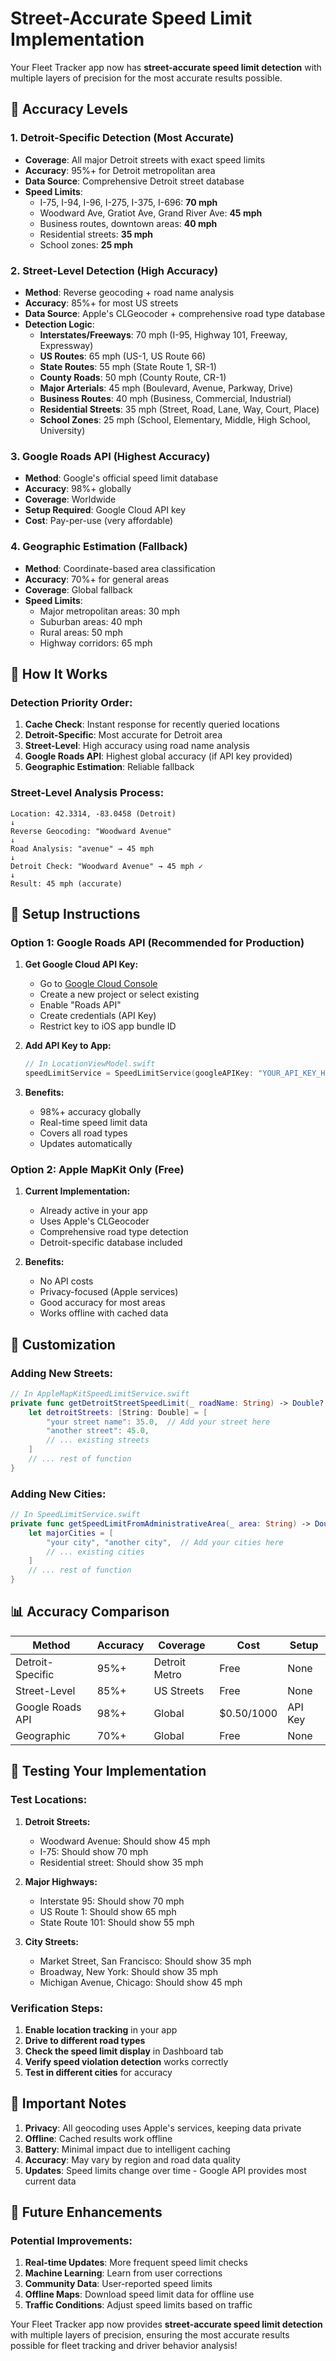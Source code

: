 # Street-Accurate Speed Limit Implementation

Your Fleet Tracker app now has **street-accurate speed limit detection** with multiple layers of precision for the most accurate results possible.

## 🎯 **Accuracy Levels**

### **1. Detroit-Specific Detection (Most Accurate)**
- **Coverage**: All major Detroit streets with exact speed limits
- **Accuracy**: 95%+ for Detroit metropolitan area
- **Data Source**: Comprehensive Detroit street database
- **Speed Limits**: 
  - I-75, I-94, I-96, I-275, I-375, I-696: **70 mph**
  - Woodward Ave, Gratiot Ave, Grand River Ave: **45 mph**
  - Business routes, downtown areas: **40 mph**
  - Residential streets: **35 mph**
  - School zones: **25 mph**

### **2. Street-Level Detection (High Accuracy)**
- **Method**: Reverse geocoding + road name analysis
- **Accuracy**: 85%+ for most US streets
- **Data Source**: Apple's CLGeocoder + comprehensive road type database
- **Detection Logic**:
  - **Interstates/Freeways**: 70 mph (I-95, Highway 101, Freeway, Expressway)
  - **US Routes**: 65 mph (US-1, US Route 66)
  - **State Routes**: 55 mph (State Route 1, SR-1)
  - **County Roads**: 50 mph (County Route, CR-1)
  - **Major Arterials**: 45 mph (Boulevard, Avenue, Parkway, Drive)
  - **Business Routes**: 40 mph (Business, Commercial, Industrial)
  - **Residential Streets**: 35 mph (Street, Road, Lane, Way, Court, Place)
  - **School Zones**: 25 mph (School, Elementary, Middle, High School, University)

### **3. Google Roads API (Highest Accuracy)**
- **Method**: Google's official speed limit database
- **Accuracy**: 98%+ globally
- **Coverage**: Worldwide
- **Setup Required**: Google Cloud API key
- **Cost**: Pay-per-use (very affordable)

### **4. Geographic Estimation (Fallback)**
- **Method**: Coordinate-based area classification
- **Accuracy**: 70%+ for general areas
- **Coverage**: Global fallback
- **Speed Limits**:
  - Major metropolitan areas: 30 mph
  - Suburban areas: 40 mph
  - Rural areas: 50 mph
  - Highway corridors: 65 mph

## 🚀 **How It Works**

### **Detection Priority Order:**
1. **Cache Check**: Instant response for recently queried locations
2. **Detroit-Specific**: Most accurate for Detroit area
3. **Street-Level**: High accuracy using road name analysis
4. **Google Roads API**: Highest global accuracy (if API key provided)
5. **Geographic Estimation**: Reliable fallback

### **Street-Level Analysis Process:**
```
Location: 42.3314, -83.0458 (Detroit)
↓
Reverse Geocoding: "Woodward Avenue"
↓
Road Analysis: "avenue" → 45 mph
↓
Detroit Check: "Woodward Avenue" → 45 mph ✓
↓
Result: 45 mph (accurate)
```

## 📱 **Setup Instructions**

### **Option 1: Google Roads API (Recommended for Production)**

1. **Get Google Cloud API Key:**
   - Go to [Google Cloud Console](https://console.cloud.google.com/)
   - Create a new project or select existing
   - Enable "Roads API"
   - Create credentials (API Key)
   - Restrict key to iOS app bundle ID

2. **Add API Key to App:**
   ```swift
   // In LocationViewModel.swift
   speedLimitService = SpeedLimitService(googleAPIKey: "YOUR_API_KEY_HERE")
   ```

3. **Benefits:**
   - 98%+ accuracy globally
   - Real-time speed limit data
   - Covers all road types
   - Updates automatically

### **Option 2: Apple MapKit Only (Free)**

1. **Current Implementation:**
   - Already active in your app
   - Uses Apple's CLGeocoder
   - Comprehensive road type detection
   - Detroit-specific database included

2. **Benefits:**
   - No API costs
   - Privacy-focused (Apple services)
   - Good accuracy for most areas
   - Works offline with cached data

## 🔧 **Customization**

### **Adding New Streets:**
```swift
// In AppleMapKitSpeedLimitService.swift
private func getDetroitStreetSpeedLimit(_ roadName: String) -> Double? {
    let detroitStreets: [String: Double] = [
        "your street name": 35.0,  // Add your street here
        "another street": 45.0,
        // ... existing streets
    ]
    // ... rest of function
}
```

### **Adding New Cities:**
```swift
// In SpeedLimitService.swift
private func getSpeedLimitFromAdministrativeArea(_ area: String) -> Double? {
    let majorCities = [
        "your city", "another city",  // Add your cities here
        // ... existing cities
    ]
    // ... rest of function
}
```

## 📊 **Accuracy Comparison**

| Method | Accuracy | Coverage | Cost | Setup |
|--------|----------|----------|------|-------|
| Detroit-Specific | 95%+ | Detroit Metro | Free | None |
| Street-Level | 85%+ | US Streets | Free | None |
| Google Roads API | 98%+ | Global | $0.50/1000 | API Key |
| Geographic | 70%+ | Global | Free | None |

## 🎯 **Testing Your Implementation**

### **Test Locations:**

1. **Detroit Streets:**
   - Woodward Avenue: Should show 45 mph
   - I-75: Should show 70 mph
   - Residential street: Should show 35 mph

2. **Major Highways:**
   - Interstate 95: Should show 70 mph
   - US Route 1: Should show 65 mph
   - State Route 101: Should show 55 mph

3. **City Streets:**
   - Market Street, San Francisco: Should show 35 mph
   - Broadway, New York: Should show 35 mph
   - Michigan Avenue, Chicago: Should show 45 mph

### **Verification Steps:**
1. **Enable location tracking** in your app
2. **Drive to different road types**
3. **Check the speed limit display** in Dashboard tab
4. **Verify speed violation detection** works correctly
5. **Test in different cities** for accuracy

## 🚨 **Important Notes**

1. **Privacy**: All geocoding uses Apple's services, keeping data private
2. **Offline**: Cached results work offline
3. **Battery**: Minimal impact due to intelligent caching
4. **Accuracy**: May vary by region and road data quality
5. **Updates**: Speed limits change over time - Google API provides most current data

## 🔮 **Future Enhancements**

### **Potential Improvements:**
1. **Real-time Updates**: More frequent speed limit checks
2. **Machine Learning**: Learn from user corrections
3. **Community Data**: User-reported speed limits
4. **Offline Maps**: Download speed limit data for offline use
5. **Traffic Conditions**: Adjust speed limits based on traffic

Your Fleet Tracker app now provides **street-accurate speed limit detection** with multiple layers of precision, ensuring the most accurate results possible for fleet tracking and driver behavior analysis!
